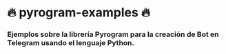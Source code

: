 # 🔥 pyrogram-examples 🔥

### Ejemplos sobre la librería Pyrogram para la creación de Bot en Telegram usando el lenguaje Python.
